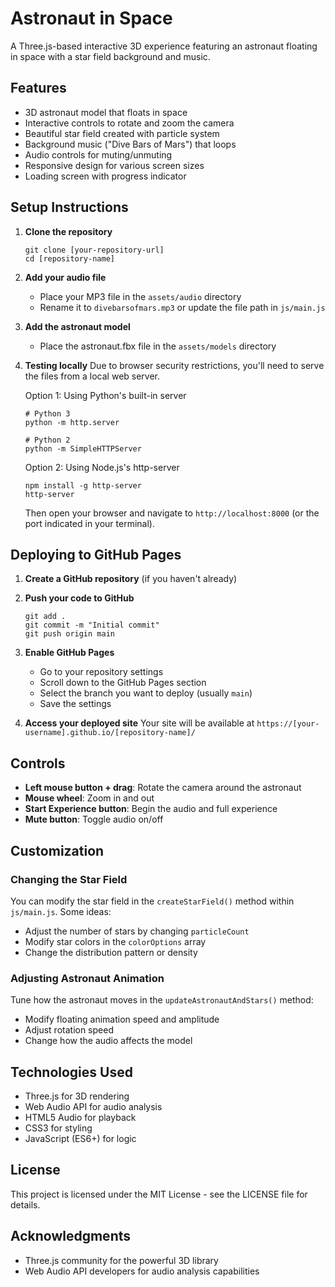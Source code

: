 # Astronaut in Space

A Three.js-based interactive 3D experience featuring an astronaut floating in space with a star field background and music.

## Features

- 3D astronaut model that floats in space
- Interactive controls to rotate and zoom the camera
- Beautiful star field created with particle system
- Background music ("Dive Bars of Mars") that loops
- Audio controls for muting/unmuting
- Responsive design for various screen sizes
- Loading screen with progress indicator

## Setup Instructions

1. **Clone the repository**
   ```
   git clone [your-repository-url]
   cd [repository-name]
   ```

2. **Add your audio file**
   - Place your MP3 file in the `assets/audio` directory
   - Rename it to `divebarsofmars.mp3` or update the file path in `js/main.js`

3. **Add the astronaut model**
   - Place the astronaut.fbx file in the `assets/models` directory

4. **Testing locally**
   Due to browser security restrictions, you'll need to serve the files from a local web server.
   
   Option 1: Using Python's built-in server
   ```
   # Python 3
   python -m http.server
   
   # Python 2
   python -m SimpleHTTPServer
   ```
   
   Option 2: Using Node.js's http-server
   ```
   npm install -g http-server
   http-server
   ```
   
   Then open your browser and navigate to `http://localhost:8000` (or the port indicated in your terminal).

## Deploying to GitHub Pages

1. **Create a GitHub repository** (if you haven't already)

2. **Push your code to GitHub**
   ```
   git add .
   git commit -m "Initial commit"
   git push origin main
   ```

3. **Enable GitHub Pages**
   - Go to your repository settings
   - Scroll down to the GitHub Pages section
   - Select the branch you want to deploy (usually `main`)
   - Save the settings

4. **Access your deployed site**
   Your site will be available at `https://[your-username].github.io/[repository-name]/`

## Controls

- **Left mouse button + drag**: Rotate the camera around the astronaut
- **Mouse wheel**: Zoom in and out
- **Start Experience button**: Begin the audio and full experience
- **Mute button**: Toggle audio on/off

## Customization

### Changing the Star Field

You can modify the star field in the `createStarField()` method within `js/main.js`. Some ideas:
- Adjust the number of stars by changing `particleCount`
- Modify star colors in the `colorOptions` array
- Change the distribution pattern or density

### Adjusting Astronaut Animation

Tune how the astronaut moves in the `updateAstronautAndStars()` method:
- Modify floating animation speed and amplitude
- Adjust rotation speed
- Change how the audio affects the model

## Technologies Used

- Three.js for 3D rendering
- Web Audio API for audio analysis
- HTML5 Audio for playback
- CSS3 for styling
- JavaScript (ES6+) for logic

## License

This project is licensed under the MIT License - see the LICENSE file for details.

## Acknowledgments

- Three.js community for the powerful 3D library
- Web Audio API developers for audio analysis capabilities
